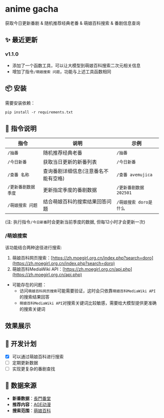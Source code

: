 # anime gacha  
获取今日更新番剧 & 随机推荐经典老番 & 萌娘百科搜索 & 番剧信息查询

## ✨ 最近更新
### v1.1.0
- 添加了一个函数工具，可以让大模型到萌娘百科搜索二次元相关信息
- 增加了指令`/萌娘搜索 问题`，功能与上述工具函数相同

## 📦 安装
需要安装依赖：
```
pip install -r requirements.txt
```

## 📝 指令说明
| 指令           | 说明                  | 示例               |
|--------------|---------------------|------------------|
| `/抽番`        | 随机推荐经典老番            | `/抽番`            |
| `/今日新番`      | 获取当日更新的新番列表         | `/今日新番`          |
| `/查番 名称`     | 查询番剧详细信息(注意番名不能有空格) | `/查番 avemujica`  |
| `/更新番剧数据 季度` | 更新指定季度的番剧数据         | `/更新番剧数据 202501` |
| `/萌娘搜索 问题`   | 结合萌娘百科的搜索结果回答问题     | `/萌娘搜索 doro是什么`  |
(注: 执行指令`/今日新番`时会更新当前季度的数据, 但每12小时才会更新一次)

### /萌娘搜索
该功能结合两种途径进行搜索:
1. 萌娘百科网页搜索：[https://zh.moegirl.org.cn/index.php?search=doro](https://zh.moegirl.org.cn/index.php?search=doro)
2. 萌娘百科MediaWiki API：[https://zh.moegirl.org.cn/api.php](https://zh.moegirl.org.cn/api.php)
- 可能存在的问题：
  - 访问`萌娘百科网页搜索`可能需要验证，这时会只依靠`萌娘百科MediaWiki API`的搜索结果回答
  - `萌娘百科MediaWiki API`对搜索关键词比较敏感，需要给大模型提供更准确的搜索关键词

## 效果展示


## 📅 开发计划
- [x] 可以通过萌娘百科进行搜索
- [ ] 定期更新数据
- [ ] 实现更复杂的番剧查找

## 🔗 数据来源
- **新番数据**：[長門番堂](http://yuc.wiki/)
- **推荐内容**：[AGE动漫](https://github.com/agefanscom/website)
- **搜索范围**：[萌娘百科](https://zh.moegirl.org.cn/)

